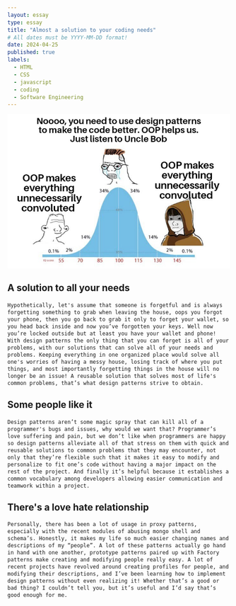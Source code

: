```yaml
---
layout: essay
type: essay
title: "Almost a solution to your coding needs"
# All dates must be YYYY-MM-DD format!
date: 2024-04-25
published: true
labels:
  - HTML
  - CSS
  - javascript
  - coding
  - Software Engineering
---
```

<img width="700px" class="rounded float-start pe-4" src="../img/design.jpg">

## A solution to all your needs
	Hypothetically, let's assume that someone is forgetful and is always forgetting something to grab when leaving the house, oops you forgot your phone, then you go back to grab it only to forget your wallet, so you head back inside and now you’ve forgotten your keys. Well now you’re locked outside but at least you have your wallet and phone! With design patterns the only thing that you can forget is all of your problems, with our solutions that can solve all of your needs and problems. Keeping everything in one organized place would solve all one's worries of having a messy house, losing track of where you put things, and most importantly forgetting things in the house will no longer be an issue! A reusable solution that solves most of life's common problems, that’s what design patterns strive to obtain.

## Some people like it
	Design patterns aren’t some magic spray that can kill all of a programmer's bugs and issues, why would we want that? Programmer’s love suffering and pain, but we don’t like when programmers are happy so design patterns alleviate all of that stress on them with quick and reusable solutions to common problems that they may encounter, not only that they’re flexible such that it makes it easy to modify and personalize to fit one’s code without having a major impact on the rest of the project. And finally it’s helpful because it establishes a common vocabulary among developers allowing easier communication and teamwork within a project.

## There's a love hate relationship
	Personally, there has been a lot of usage in proxy patterns, especially with the recent modules of abusing mongo shell and schema’s. Honestly, it makes my life so much easier changing names and descriptions of my “people”. A lot of these patterns actually go hand in hand with one another, prototype patterns paired up with Factory patterns make creating and modifying people really easy. A lot of recent projects have revolved around creating profiles for people, and modifying their descriptions, and I’ve been learning how to implement design patterns without even realizing it! Whether that’s a good or bad thing? I couldn’t tell you, but it’s useful and I’d say that’s good enough for me.
